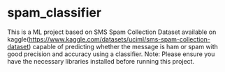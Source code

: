 # spam_classifier
This is a ML project based on SMS Spam Collection Dataset available on kaggle(https://www.kaggle.com/datasets/uciml/sms-spam-collection-dataset) capable of predicting whether the message is ham or spam with good precision and accuracy using a classifier. Note: Please ensure you have the necessary libraries installed before running this project.
